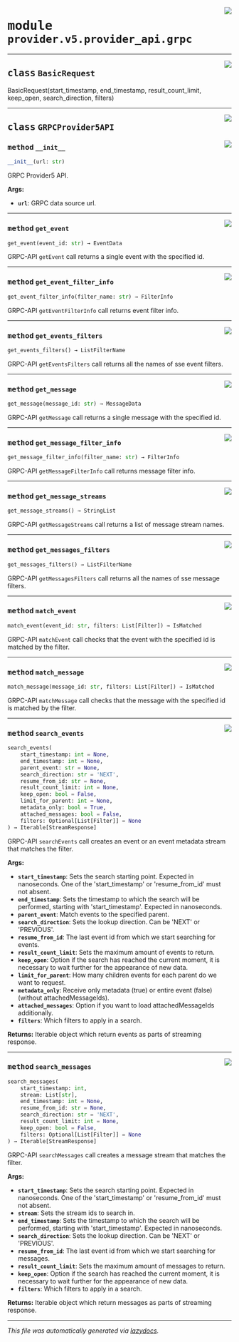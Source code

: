<!-- markdownlint-disable -->

<a href="../../th2_data_services/provider/v5/provider_api/grpc.py#L0"><img align="right" style="float:right;" src="https://img.shields.io/badge/-source-cccccc?style=flat-square"></a>

# <kbd>module</kbd> `provider.v5.provider_api.grpc`






---

<a href="../../th2_data_services/provider/v5/provider_api/grpc.py"><img align="right" style="float:right;" src="https://img.shields.io/badge/-source-cccccc?style=flat-square"></a>

## <kbd>class</kbd> `BasicRequest`
BasicRequest(start_timestamp, end_timestamp, result_count_limit, keep_open, search_direction, filters) 





---

<a href="../../th2_data_services/provider/v5/provider_api/grpc.py#L50"><img align="right" style="float:right;" src="https://img.shields.io/badge/-source-cccccc?style=flat-square"></a>

## <kbd>class</kbd> `GRPCProvider5API`




<a href="../../th2_data_services/provider/v5/provider_api/grpc.py#L51"><img align="right" style="float:right;" src="https://img.shields.io/badge/-source-cccccc?style=flat-square"></a>

### <kbd>method</kbd> `__init__`

```python
__init__(url: str)
```

GRPC Provider5 API. 



**Args:**
 
 - <b>`url`</b>:  GRPC data source url. 




---

<a href="../../th2_data_services/provider/v5/provider_api/grpc.py#L321"><img align="right" style="float:right;" src="https://img.shields.io/badge/-source-cccccc?style=flat-square"></a>

### <kbd>method</kbd> `get_event`

```python
get_event(event_id: str) → EventData
```

GRPC-API `getEvent` call returns a single event with the specified id. 

---

<a href="../../th2_data_services/provider/v5/provider_api/grpc.py#L339"><img align="right" style="float:right;" src="https://img.shields.io/badge/-source-cccccc?style=flat-square"></a>

### <kbd>method</kbd> `get_event_filter_info`

```python
get_event_filter_info(filter_name: str) → FilterInfo
```

GRPC-API `getEventFilterInfo` call returns event filter info. 

---

<a href="../../th2_data_services/provider/v5/provider_api/grpc.py#L335"><img align="right" style="float:right;" src="https://img.shields.io/badge/-source-cccccc?style=flat-square"></a>

### <kbd>method</kbd> `get_events_filters`

```python
get_events_filters() → ListFilterName
```

GRPC-API `getEventsFilters` call returns all the names of sse event filters. 

---

<a href="../../th2_data_services/provider/v5/provider_api/grpc.py#L326"><img align="right" style="float:right;" src="https://img.shields.io/badge/-source-cccccc?style=flat-square"></a>

### <kbd>method</kbd> `get_message`

```python
get_message(message_id: str) → MessageData
```

GRPC-API `getMessage` call returns a single message with the specified id. 

---

<a href="../../th2_data_services/provider/v5/provider_api/grpc.py#L344"><img align="right" style="float:right;" src="https://img.shields.io/badge/-source-cccccc?style=flat-square"></a>

### <kbd>method</kbd> `get_message_filter_info`

```python
get_message_filter_info(filter_name: str) → FilterInfo
```

GRPC-API `getMessageFilterInfo` call returns message filter info. 

---

<a href="../../th2_data_services/provider/v5/provider_api/grpc.py#L68"><img align="right" style="float:right;" src="https://img.shields.io/badge/-source-cccccc?style=flat-square"></a>

### <kbd>method</kbd> `get_message_streams`

```python
get_message_streams() → StringList
```

GRPC-API `getMessageStreams` call returns a list of message stream names. 

---

<a href="../../th2_data_services/provider/v5/provider_api/grpc.py#L331"><img align="right" style="float:right;" src="https://img.shields.io/badge/-source-cccccc?style=flat-square"></a>

### <kbd>method</kbd> `get_messages_filters`

```python
get_messages_filters() → ListFilterName
```

GRPC-API `getMessagesFilters` call returns all the names of sse message filters. 

---

<a href="../../th2_data_services/provider/v5/provider_api/grpc.py#L349"><img align="right" style="float:right;" src="https://img.shields.io/badge/-source-cccccc?style=flat-square"></a>

### <kbd>method</kbd> `match_event`

```python
match_event(event_id: str, filters: List[Filter]) → IsMatched
```

GRPC-API `matchEvent` call checks that the event with the specified id is matched by the filter. 

---

<a href="../../th2_data_services/provider/v5/provider_api/grpc.py#L354"><img align="right" style="float:right;" src="https://img.shields.io/badge/-source-cccccc?style=flat-square"></a>

### <kbd>method</kbd> `match_message`

```python
match_message(message_id: str, filters: List[Filter]) → IsMatched
```

GRPC-API `matchMessage` call checks that the message with the specified id is matched by the filter. 

---

<a href="../../th2_data_services/provider/v5/provider_api/grpc.py#L72"><img align="right" style="float:right;" src="https://img.shields.io/badge/-source-cccccc?style=flat-square"></a>

### <kbd>method</kbd> `search_events`

```python
search_events(
    start_timestamp: int = None,
    end_timestamp: int = None,
    parent_event: str = None,
    search_direction: str = 'NEXT',
    resume_from_id: str = None,
    result_count_limit: int = None,
    keep_open: bool = False,
    limit_for_parent: int = None,
    metadata_only: bool = True,
    attached_messages: bool = False,
    filters: Optional[List[Filter]] = None
) → Iterable[StreamResponse]
```

GRPC-API `searchEvents` call creates an event or an event metadata stream that matches the filter. 



**Args:**
 
 - <b>`start_timestamp`</b>:  Sets the search starting point. Expected in nanoseconds. One of the 'start_timestamp'  or 'resume_from_id' must not absent. 
 - <b>`end_timestamp`</b>:  Sets the timestamp to which the search will be performed, starting with 'start_timestamp'.  Expected in nanoseconds. 
 - <b>`parent_event`</b>:  Match events to the specified parent. 
 - <b>`search_direction`</b>:  Sets the lookup direction. Can be 'NEXT' or 'PREVIOUS'. 
 - <b>`resume_from_id`</b>:  The last event id from which we start searching for events. 
 - <b>`result_count_limit`</b>:  Sets the maximum amount of events to return. 
 - <b>`keep_open`</b>:  Option if the search has reached the current moment,  it is necessary to wait further for the appearance of new data. 
 - <b>`limit_for_parent`</b>:  How many children events for each parent do we want to request. 
 - <b>`metadata_only`</b>:  Receive only metadata (true) or entire event (false) (without attachedMessageIds). 
 - <b>`attached_messages`</b>:  Option if you want to load attachedMessageIds additionally. 
 - <b>`filters`</b>:  Which filters to apply in a search. 



**Returns:**
 Iterable object which return events as parts of streaming response. 

---

<a href="../../th2_data_services/provider/v5/provider_api/grpc.py#L144"><img align="right" style="float:right;" src="https://img.shields.io/badge/-source-cccccc?style=flat-square"></a>

### <kbd>method</kbd> `search_messages`

```python
search_messages(
    start_timestamp: int,
    stream: List[str],
    end_timestamp: int = None,
    resume_from_id: str = None,
    search_direction: str = 'NEXT',
    result_count_limit: int = None,
    keep_open: bool = False,
    filters: Optional[List[Filter]] = None
) → Iterable[StreamResponse]
```

GRPC-API `searchMessages` call creates a message stream that matches the filter. 



**Args:**
 
 - <b>`start_timestamp`</b>:  Sets the search starting point. Expected in nanoseconds. One of the 'start_timestamp'  or 'resume_from_id' must not absent. 
 - <b>`stream`</b>:  Sets the stream ids to search in. 
 - <b>`end_timestamp`</b>:  Sets the timestamp to which the search will be performed, starting with 'start_timestamp'.  Expected in nanoseconds. 
 - <b>`search_direction`</b>:  Sets the lookup direction. Can be 'NEXT' or 'PREVIOUS'. 
 - <b>`resume_from_id`</b>:  The last event id from which we start searching for messages. 
 - <b>`result_count_limit`</b>:  Sets the maximum amount of messages to return. 
 - <b>`keep_open`</b>:  Option if the search has reached the current moment,  it is necessary to wait further for the appearance of new data. 
 - <b>`filters`</b>:  Which filters to apply in a search. 



**Returns:**
 Iterable object which return messages as parts of streaming response. 




---

_This file was automatically generated via [lazydocs](https://github.com/ml-tooling/lazydocs)._
